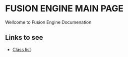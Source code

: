 #  FUSION ENGINE MAIN PAGE
Wellcome to Fusion Engine Documenation

## Links to see
* [Class list](annotated.html)
